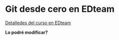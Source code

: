 # Git desde cero en EDteam

[Detalledes del curso en EDteam](https://ed.team/git)

**Lo podré modificar?**
